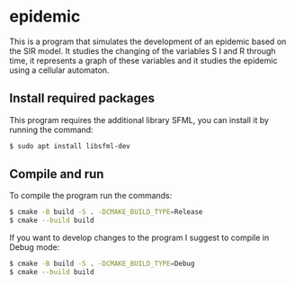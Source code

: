 # epidemic
This is a program that simulates the development of an epidemic based on the SIR model. It studies the changing of the variables S I and R through time, it represents a graph of these variables and it studies the epidemic using a cellular automaton.
## Install required packages
This program requires the additional library SFML, you can install it by running the command:
```bash
$ sudo apt install libsfml-dev
```
## Compile and run
To compile the program run the commands:
```bash
$ cmake -B build -S . -DCMAKE_BUILD_TYPE=Release
$ cmake --build build
```
If you want to develop changes to the program I suggest to compile in Debug mode:
```bash
$ cmake -B build -S . -DCMAKE_BUILD_TYPE=Debug
$ cmake --build build
```
